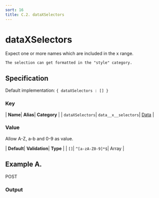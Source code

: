 ```yaml
---
sort: 16
title: C.2. dataXSelectors
---
```

# dataXSelectors

Expect one or more names which are included in the x range.

```note
The selection can get formatted in the "style" category.
```


## Specification

Default implementation: ```{ dataXSelectors : [] }```

### Key

| **Name**| **Alias**| **Category** |
| ```dataXSelectors```| ```data__x__selectors```| [Data](../options/#data) |

### Value

Allow A-Z, a-b and 0-9 as value.

| **Default**| **Validation**| **Type** |
| ```[]```| ```^[a-zA-Z0-9]*$```| Array |



## Example A.

POST

### Output

  <div id="a">
      <script> 
          d3.statosio( 
    file, 
    "name", 
    [ "mobile" ], 
    { "dataXSelectors" : ["orange"], "view__dom_id" : "a" }
)

      </script>
  </div>

Open output in a [blank window](../sources/dataXSelectors--example-a.html){:target="_self"}. 
Download examples [as zip](../sources/dataXSelectors.zip){:target="_blank"}. 

### Parameters

This dataset shows the mobile google pagerank performance score for a certain website.

| | **Value** | **Type** |
|------:|:------|:------|
| **Source** | ["../data/performance.json"](../data/performance.json) | String |
| **X** | ```"name"``` | String |
| **Y** | ```[ "mobile" ]``` | Array |
| **Options** | ```{ "dataXSelectors" : ["orange"] }``` | Object |


### Source Code

* Invoke Function

```javascript
d3.statosio( 
    file, 
    "name", 
    [ "mobile" ], 
    { "dataXSelectors" : ["orange"] }
)
```

* HTML Implementation

```html
<!DOCTYPE html>
<head>
    <title>d3.statosio - dataXSelectors</title>
    <meta content="text/html;charset=utf-8" http-equiv="Content-Type">
    <meta content="utf-8" http-equiv="encoding">
    <script src="https://cdnjs.cloudflare.com/ajax/libs/d3/6.2.0/d3.js"></script>
    <script src="../libs/statosio.js"></script>
</head>
<body>
    <script>
        d3.json( "../data/performance.json" )
            .then( ( file ) => {
                d3.statosio( 
                    file, 
                    "name", 
                    [ "mobile" ], 
                    { "dataXSelectors" : ["orange"] }
                )
            } )
    </script>
</body>
```
